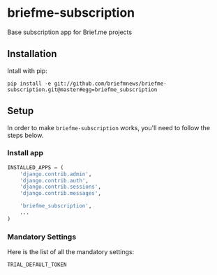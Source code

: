 # briefme-subscription
Base subscription app for Brief.me projects

## Installation
Intall with pip:
```shell script
pip install -e git://github.com/briefmnews/briefme-subscription.git@master#egg=briefme_subscription
```

## Setup
In order to make `briefme-subscription` works, you'll need to follow the steps below.

### Install app
```python
INSTALLED_APPS = (
    'django.contrib.admin',
    'django.contrib.auth',
    'django.contrib.sessions',
    'django.contrib.messages',

    'briefme_subscription',
    ...
)
```

### Mandatory Settings
Here is the list of all the mandatory settings:
```python
TRIAL_DEFAULT_TOKEN
```